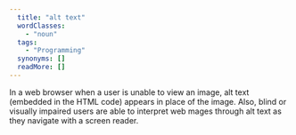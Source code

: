 ```yaml
---
  title: "alt text"
  wordClasses: 
    - "noun"
  tags: 
    - "Programming"
  synonyms: []
  readMore: []
---
```

In a web browser when a user is unable to view an image, alt text (embedded in the HTML code) appears in place of the image. Also, blind or visually impaired users are able to interpret web mages through alt text as they navigate with a screen reader.
